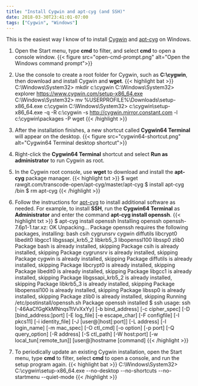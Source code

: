 ```yaml
---
title: "Install Cygwin and apt-cyg (and SSH)"
date: 2018-03-30T23:41:01-07:00
tags: ["Cygwin", "Windows"]
---
```


This is the easiest way I know of to install [Cygwin](https://www.cygwin.com) and [apt-cyg](https://github.com/transcode-open/apt-cyg) on Windows.

<!--more-->

1. Open the Start menu, type **cmd** to filter, and select **cmd** to open a console window.
{{< figure src="open-cmd-prompt.png" alt="Open the Windows command prompt">}}

1. Use the console to create a root folder for Cygwin, such as **C:\cygwin**, then download and install Cygwin and **wget**.
{{< highlight bat >}}
C:\Windows\System32> mkdir c:\cygwin
C:\Windows\System32> explorer https://www.cygwin.com/setup-x86_64.exe
C:\Windows\System32> mv %USERPROFILE%\Downloads\setup-x86_64.exe c:\cygwin
C:\Windows\System32> c:\cygwin\setup-x86_64.exe -q -R c:\cygwin -s http://cygwin.mirror.constant.com -l c:\cygwin\packages -P wget
{{< /highlight >}}

1. After the installation finishes, a new shortcut called **Cygwin64 Terminal** will appear on the desktop.
{{< figure src="cygwin64-shortcut.png" alt="Cygwin64 Terminal desktop shortcut">}}

1. Right-click the **Cygwin64 Terminal** shortcut and select **Run as administrator** to run Cygwin as root.

1. In the Cygwin root console, use **wget** to download and install the **apt-cyg** package manager.
{{< highlight txt >}}
$ wget rawgit.com/transcode-open/apt-cyg/master/apt-cyg
$ install apt-cyg /bin
$ rm apt-cyg
{{< /highlight >}}

1. Follow the instructions for [apt-cyg](https://github.com/transcode-open/apt-cyg) to install additional software as needed.
For example, to install **SSH**, run the **Cygwin64 Terminal** as **Administrator** and enter the command **apt-cyg install openssh**.
{{< highlight txt >}}
$ apt-cyg install openssh
Installing openssh
openssh-7.6p1-1.tar.xz: OK
Unpacking...
Package openssh requires the following packages, installing:
bash csih cygrunsrv cygwin diffutils libcrypt0 libedit0 libgcc1 libgssapi_krb5_2 libkrb5_3 libopenssl100 libssp0 zlib0
Package bash is already installed, skipping
Package csih is already installed, skipping
Package cygrunsrv is already installed, skipping
Package cygwin is already installed, skipping
Package diffutils is already installed, skipping
Package libcrypt0 is already installed, skipping
Package libedit0 is already installed, skipping
Package libgcc1 is already installed, skipping
Package libgssapi_krb5_2 is already installed, skipping
Package libkrb5_3 is already installed, skipping
Package libopenssl100 is already installed, skipping
Package libssp0 is already installed, skipping
Package zlib0 is already installed, skipping
Running /etc/postinstall/openssh.sh
Package openssh installed
$ ssh
usage: ssh [-46AaCfGgKkMNnqsTtVvXxYy] [-b bind_address] [-c cipher_spec]
           [-D [bind_address:]port] [-E log_file] [-e escape_char]
           [-F configfile] [-I pkcs11] [-i identity_file]
           [-J [user@]host[:port]] [-L address] [-l login_name] [-m mac_spec]
           [-O ctl_cmd] [-o option] [-p port] [-Q query_option] [-R address]
           [-S ctl_path] [-W host:port] [-w local_tun[:remote_tun]]
           [user@]hostname [command]
{{< /highlight >}}

1. To periodically update an existing Cygwin installation, open the Start menu, type **cmd** to filter, select **cmd** to open a console, and run the setup program again.
{{< highlight bat >}}
C:\Windows\System32> C:\cygwin\setup-x86_64.exe --no-desktop --no-shortcuts --no-startmenu --quiet-mode
{{< /highlight >}}
